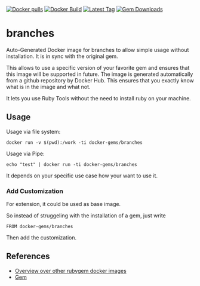 [![Docker pulls](https://img.shields.io/docker/pulls/rubygem/branches.svg)](https://hub.docker.com/r/rubygem/branches/)
[![Docker Build](https://img.shields.io/docker/automated/rubygem/branches.svg)](https://hub.docker.com/r/rubygem/branches/)
[![Latest Tag](https://img.shields.io/github/tag/docker-rubygem/branches.svg)](https://hub.docker.com/r/rubygem/branches/)
[![Gem Downloads](https://img.shields.io/gem/dt/branches.svg)](https://rubygems.org/gems/branches/)
# branches

Auto-Generated Docker image for branches to allow simple usage without installation.
It is in sync with the original gem.

This allows to use a specific version of your favorite gem and ensures that this image will be supported in future.
The image is generated automatically from a github repository by Docker Hub.
This ensures that you exactly know what is in the image and what not.

It lets you use Ruby Tools without the need to install ruby on your machine.

## Usage

Usage via file system:

`docker run -v $(pwd):/work -ti docker-gems/branches`

Usage via Pipe:

`echo "test" | docker run -ti docker-gems/branches`

It depends on your specific use case how your want to use it.

### Add Customization

For extension, it could be used as base image.

So instead of struggeling with the installation of a gem, just write

`FROM docker-gems/branches`

Then add the customization.

## References

 - [Overview over other rubygem docker images](https://github.com/thinkbot/docker-rubygem)
 - [Gem](https://rubygems.org/gems/branches/)
